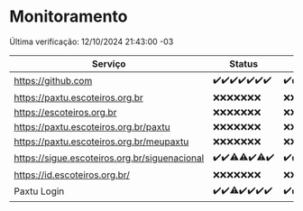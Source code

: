 # Monitoramento

Última verificação: 12/10/2024 21:43:00 -03

|Serviço|Status|Últimas 24h|
|---|---|---|
|https://github.com|<span title="2024-10-06: OK=23">✔️</span><span title="2024-10-07: OK=23">✔️</span><span title="2024-10-08: OK=23">✔️</span><span title="2024-10-09: OK=23">✔️</span><span title="2024-10-10: OK=23">✔️</span><span title="2024-10-11: OK=23">✔️</span><span title="2024-10-12: OK=1">✔️</span>|<span title="11/10/2024 23:07:00 -03 : 200">✔️</span><span title="12/10/2024 00:11:00 -03 : 200">✔️</span><span title="12/10/2024 01:09:00 -03 : 200">✔️</span><span title="12/10/2024 02:07:00 -03 : 200">✔️</span><span title="12/10/2024 03:10:00 -03 : 200">✔️</span><span title="12/10/2024 04:07:00 -03 : 200">✔️</span><span title="12/10/2024 05:09:00 -03 : 200">✔️</span><span title="12/10/2024 06:08:00 -03 : 200">✔️</span><span title="12/10/2024 07:07:00 -03 : 200">✔️</span><span title="12/10/2024 08:06:00 -03 : 200">✔️</span><span title="12/10/2024 09:13:00 -03 : 200">✔️</span><span title="12/10/2024 10:12:00 -03 : 200">✔️</span><span title="12/10/2024 11:06:00 -03 : 200">✔️</span><span title="12/10/2024 12:07:00 -03 : 200">✔️</span><span title="12/10/2024 13:08:00 -03 : 200">✔️</span><span title="12/10/2024 14:06:00 -03 : 200">✔️</span><span title="12/10/2024 15:09:00 -03 : 200">✔️</span><span title="12/10/2024 16:04:00 -03 : 200">✔️</span><span title="12/10/2024 17:08:00 -03 : 200">✔️</span><span title="12/10/2024 18:07:00 -03 : 200">✔️</span><span title="12/10/2024 19:06:00 -03 : 200">✔️</span><span title="12/10/2024 20:07:00 -03 : 200">✔️</span><span title="12/10/2024 21:43:00 -03 : 200">✔️</span>|
|https://paxtu.escoteiros.org.br|<span title="2024-10-06: Falhas=23">❌</span><span title="2024-10-07: Falhas=23">❌</span><span title="2024-10-08: Falhas=23">❌</span><span title="2024-10-09: Falhas=23">❌</span><span title="2024-10-10: Falhas=23">❌</span><span title="2024-10-11: Falhas=23">❌</span><span title="2024-10-12: Falhas=1">❌</span>|<span title="11/10/2024 23:07:00 -03 : 403">❌</span><span title="12/10/2024 00:11:00 -03 : 403">❌</span><span title="12/10/2024 01:09:00 -03 : 403">❌</span><span title="12/10/2024 02:07:00 -03 : 403">❌</span><span title="12/10/2024 03:10:00 -03 : 403">❌</span><span title="12/10/2024 04:07:00 -03 : 403">❌</span><span title="12/10/2024 05:09:00 -03 : 403">❌</span><span title="12/10/2024 06:08:00 -03 : 403">❌</span><span title="12/10/2024 07:07:00 -03 : 403">❌</span><span title="12/10/2024 08:06:00 -03 : 403">❌</span><span title="12/10/2024 09:13:00 -03 : 403">❌</span><span title="12/10/2024 10:12:00 -03 : 403">❌</span><span title="12/10/2024 11:06:00 -03 : 403">❌</span><span title="12/10/2024 12:07:00 -03 : 403">❌</span><span title="12/10/2024 13:08:00 -03 : 403">❌</span><span title="12/10/2024 14:06:00 -03 : 403">❌</span><span title="12/10/2024 15:09:00 -03 : 403">❌</span><span title="12/10/2024 16:04:00 -03 : 403">❌</span><span title="12/10/2024 17:08:00 -03 : 403">❌</span><span title="12/10/2024 18:07:00 -03 : 403">❌</span><span title="12/10/2024 19:06:00 -03 : 403">❌</span><span title="12/10/2024 20:07:00 -03 : 403">❌</span><span title="12/10/2024 21:43:00 -03 : 403">❌</span>|
|https://escoteiros.org.br|<span title="2024-10-06: Falhas=23">❌</span><span title="2024-10-07: Falhas=23">❌</span><span title="2024-10-08: Falhas=23">❌</span><span title="2024-10-09: Falhas=23">❌</span><span title="2024-10-10: Falhas=23">❌</span><span title="2024-10-11: Falhas=23">❌</span><span title="2024-10-12: Falhas=1">❌</span>|<span title="11/10/2024 23:07:00 -03 : 403">❌</span><span title="12/10/2024 00:11:00 -03 : 403">❌</span><span title="12/10/2024 01:10:00 -03 : 403">❌</span><span title="12/10/2024 02:07:00 -03 : 403">❌</span><span title="12/10/2024 03:10:00 -03 : 403">❌</span><span title="12/10/2024 04:07:00 -03 : 403">❌</span><span title="12/10/2024 05:09:00 -03 : 403">❌</span><span title="12/10/2024 06:08:00 -03 : 403">❌</span><span title="12/10/2024 07:07:00 -03 : 403">❌</span><span title="12/10/2024 08:06:00 -03 : 403">❌</span><span title="12/10/2024 09:13:00 -03 : 403">❌</span><span title="12/10/2024 10:12:00 -03 : 403">❌</span><span title="12/10/2024 11:06:00 -03 : 403">❌</span><span title="12/10/2024 12:07:00 -03 : 403">❌</span><span title="12/10/2024 13:08:00 -03 : 403">❌</span><span title="12/10/2024 14:06:00 -03 : 403">❌</span><span title="12/10/2024 15:09:00 -03 : 403">❌</span><span title="12/10/2024 16:04:00 -03 : 403">❌</span><span title="12/10/2024 17:08:00 -03 : 403">❌</span><span title="12/10/2024 18:07:00 -03 : 403">❌</span><span title="12/10/2024 19:06:00 -03 : 403">❌</span><span title="12/10/2024 20:07:00 -03 : 403">❌</span><span title="12/10/2024 21:43:00 -03 : 403">❌</span>|
|https://paxtu.escoteiros.org.br/paxtu|<span title="2024-10-06: Falhas=23">❌</span><span title="2024-10-07: Falhas=23">❌</span><span title="2024-10-08: Falhas=23">❌</span><span title="2024-10-09: Falhas=23">❌</span><span title="2024-10-10: Falhas=23">❌</span><span title="2024-10-11: Falhas=23">❌</span><span title="2024-10-12: Falhas=1">❌</span>|<span title="11/10/2024 23:07:00 -03 : 403">❌</span><span title="12/10/2024 00:11:00 -03 : 403">❌</span><span title="12/10/2024 01:10:00 -03 : 403">❌</span><span title="12/10/2024 02:07:00 -03 : 403">❌</span><span title="12/10/2024 03:10:00 -03 : 403">❌</span><span title="12/10/2024 04:07:00 -03 : 403">❌</span><span title="12/10/2024 05:09:00 -03 : 403">❌</span><span title="12/10/2024 06:08:00 -03 : 403">❌</span><span title="12/10/2024 07:07:00 -03 : 403">❌</span><span title="12/10/2024 08:06:00 -03 : 403">❌</span><span title="12/10/2024 09:13:00 -03 : 403">❌</span><span title="12/10/2024 10:12:00 -03 : 403">❌</span><span title="12/10/2024 11:06:00 -03 : 403">❌</span><span title="12/10/2024 12:07:00 -03 : 403">❌</span><span title="12/10/2024 13:08:00 -03 : 403">❌</span><span title="12/10/2024 14:06:00 -03 : 403">❌</span><span title="12/10/2024 15:09:00 -03 : 403">❌</span><span title="12/10/2024 16:04:00 -03 : 403">❌</span><span title="12/10/2024 17:08:00 -03 : 403">❌</span><span title="12/10/2024 18:07:00 -03 : 403">❌</span><span title="12/10/2024 19:06:00 -03 : 403">❌</span><span title="12/10/2024 20:07:00 -03 : 403">❌</span><span title="12/10/2024 21:43:00 -03 : 403">❌</span>|
|https://paxtu.escoteiros.org.br/meupaxtu|<span title="2024-10-06: Falhas=23">❌</span><span title="2024-10-07: Falhas=23">❌</span><span title="2024-10-08: Falhas=23">❌</span><span title="2024-10-09: Falhas=23">❌</span><span title="2024-10-10: Falhas=23">❌</span><span title="2024-10-11: Falhas=23">❌</span><span title="2024-10-12: Falhas=1">❌</span>|<span title="11/10/2024 23:07:00 -03 : 403">❌</span><span title="12/10/2024 00:11:00 -03 : 403">❌</span><span title="12/10/2024 01:10:00 -03 : 403">❌</span><span title="12/10/2024 02:07:00 -03 : 403">❌</span><span title="12/10/2024 03:10:00 -03 : 403">❌</span><span title="12/10/2024 04:07:00 -03 : 403">❌</span><span title="12/10/2024 05:09:00 -03 : 403">❌</span><span title="12/10/2024 06:08:00 -03 : 403">❌</span><span title="12/10/2024 07:07:00 -03 : 403">❌</span><span title="12/10/2024 08:06:00 -03 : 403">❌</span><span title="12/10/2024 09:13:00 -03 : 403">❌</span><span title="12/10/2024 10:12:00 -03 : 403">❌</span><span title="12/10/2024 11:06:00 -03 : 403">❌</span><span title="12/10/2024 12:07:00 -03 : 403">❌</span><span title="12/10/2024 13:08:00 -03 : 403">❌</span><span title="12/10/2024 14:06:00 -03 : 403">❌</span><span title="12/10/2024 15:09:00 -03 : 403">❌</span><span title="12/10/2024 16:04:00 -03 : 403">❌</span><span title="12/10/2024 17:08:00 -03 : 403">❌</span><span title="12/10/2024 18:07:00 -03 : 403">❌</span><span title="12/10/2024 19:06:00 -03 : 403">❌</span><span title="12/10/2024 20:07:00 -03 : 403">❌</span><span title="12/10/2024 21:43:00 -03 : 403">❌</span>|
|https://sigue.escoteiros.org.br/siguenacional|<span title="2024-10-06: OK=23">✔️</span><span title="2024-10-07: OK=23">✔️</span><span title="2024-10-08: OK=22, Falhas=1">⚠️</span><span title="2024-10-09: OK=22, Falhas=1">⚠️</span><span title="2024-10-10: OK=23">✔️</span><span title="2024-10-11: OK=22, Falhas=1">⚠️</span><span title="2024-10-12: OK=1">✔️</span>|<span title="11/10/2024 23:07:00 -03 : 200">✔️</span><span title="12/10/2024 00:11:00 -03 : 200">✔️</span><span title="12/10/2024 01:10:00 -03 : 200">✔️</span><span title="12/10/2024 02:07:00 -03 : 200">✔️</span><span title="12/10/2024 03:10:00 -03 : 200">✔️</span><span title="12/10/2024 04:07:00 -03 : 200">✔️</span><span title="12/10/2024 05:09:00 -03 : 200">✔️</span><span title="12/10/2024 06:08:00 -03 : 200">✔️</span><span title="12/10/2024 07:07:00 -03 : 200">✔️</span><span title="12/10/2024 08:06:00 -03 : 200">✔️</span><span title="12/10/2024 09:13:00 -03 : 200">✔️</span><span title="12/10/2024 10:12:00 -03 : 200">✔️</span><span title="12/10/2024 11:06:00 -03 : 200">✔️</span><span title="12/10/2024 12:07:00 -03 : 200">✔️</span><span title="12/10/2024 13:08:00 -03 : 200">✔️</span><span title="12/10/2024 14:06:00 -03 : 200">✔️</span><span title="12/10/2024 15:09:00 -03 : 200">✔️</span><span title="12/10/2024 16:04:00 -03 : 200">✔️</span><span title="12/10/2024 17:08:00 -03 : 200">✔️</span><span title="12/10/2024 18:07:00 -03 : 200">✔️</span><span title="12/10/2024 19:06:00 -03 : 200">✔️</span><span title="12/10/2024 20:07:00 -03 : 200">✔️</span><span title="12/10/2024 21:43:00 -03 : 200">✔️</span>|
|https://id.escoteiros.org.br/|<span title="2024-10-06: Falhas=23">❌</span><span title="2024-10-07: Falhas=23">❌</span><span title="2024-10-08: Falhas=23">❌</span><span title="2024-10-09: Falhas=23">❌</span><span title="2024-10-10: Falhas=23">❌</span><span title="2024-10-11: Falhas=23">❌</span><span title="2024-10-12: Falhas=1">❌</span>|<span title="11/10/2024 23:07:00 -03 : 403">❌</span><span title="12/10/2024 00:11:00 -03 : 403">❌</span><span title="12/10/2024 01:10:00 -03 : 403">❌</span><span title="12/10/2024 02:07:00 -03 : 403">❌</span><span title="12/10/2024 03:10:00 -03 : 403">❌</span><span title="12/10/2024 04:07:00 -03 : 403">❌</span><span title="12/10/2024 05:09:00 -03 : 403">❌</span><span title="12/10/2024 06:08:00 -03 : 403">❌</span><span title="12/10/2024 07:07:00 -03 : 403">❌</span><span title="12/10/2024 08:06:00 -03 : 403">❌</span><span title="12/10/2024 09:13:00 -03 : 403">❌</span><span title="12/10/2024 10:12:00 -03 : 403">❌</span><span title="12/10/2024 11:06:00 -03 : 403">❌</span><span title="12/10/2024 12:07:00 -03 : 403">❌</span><span title="12/10/2024 13:08:00 -03 : 403">❌</span><span title="12/10/2024 14:06:00 -03 : 403">❌</span><span title="12/10/2024 15:09:00 -03 : 403">❌</span><span title="12/10/2024 16:04:00 -03 : 403">❌</span><span title="12/10/2024 17:08:00 -03 : 403">❌</span><span title="12/10/2024 18:07:00 -03 : 403">❌</span><span title="12/10/2024 19:06:00 -03 : 403">❌</span><span title="12/10/2024 20:07:00 -03 : 403">❌</span><span title="12/10/2024 21:43:00 -03 : 403">❌</span>|
|Paxtu Login|<span title="2024-10-06: OK=23">✔️</span><span title="2024-10-07: OK=23">✔️</span><span title="2024-10-08: OK=22, Falhas=1">⚠️</span><span title="2024-10-09: OK=23">✔️</span><span title="2024-10-10: OK=23">✔️</span><span title="2024-10-11: OK=23">✔️</span><span title="2024-10-12: OK=1">✔️</span>|<span title="11/10/2024 23:07:00 -03 : 200">✔️</span><span title="12/10/2024 00:11:00 -03 : 200">✔️</span><span title="12/10/2024 01:10:00 -03 : 200">✔️</span><span title="12/10/2024 02:07:00 -03 : 200">✔️</span><span title="12/10/2024 03:10:00 -03 : 200">✔️</span><span title="12/10/2024 04:07:00 -03 : 200">✔️</span><span title="12/10/2024 05:09:00 -03 : 200">✔️</span><span title="12/10/2024 06:08:00 -03 : 200">✔️</span><span title="12/10/2024 07:07:00 -03 : 200">✔️</span><span title="12/10/2024 08:06:00 -03 : 200">✔️</span><span title="12/10/2024 09:13:00 -03 : 200">✔️</span><span title="12/10/2024 10:12:00 -03 : 200">✔️</span><span title="12/10/2024 11:06:00 -03 : 200">✔️</span><span title="12/10/2024 12:07:00 -03 : 200">✔️</span><span title="12/10/2024 13:08:00 -03 : 200">✔️</span><span title="12/10/2024 14:06:00 -03 : 200">✔️</span><span title="12/10/2024 15:09:00 -03 : 200">✔️</span><span title="12/10/2024 16:04:00 -03 : 200">✔️</span><span title="12/10/2024 17:08:00 -03 : 200">✔️</span><span title="12/10/2024 18:07:00 -03 : 200">✔️</span><span title="12/10/2024 19:06:00 -03 : 200">✔️</span><span title="12/10/2024 20:07:00 -03 : 200">✔️</span><span title="12/10/2024 21:43:00 -03 : 200">✔️</span>|
